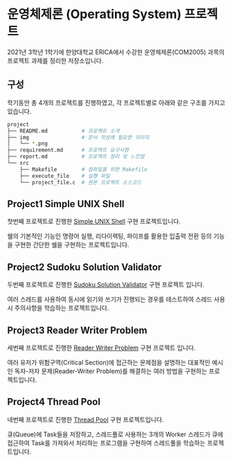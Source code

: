 # 운영체제론 (Operating System) 프로젝트

2021년 3학년 1학기에 한양대학교 ERICA에서 수강한 운영체제론(COM2005) 과목의 프로젝트 과제를 정리한 저장소입니다.

## 구성

학기동안 총 4개의 프로젝트를 진행하였고, 각 프로젝트별로 아래와 같은 구조를 가지고 있습니다.

```bash
project
├── README.md           # 프로젝트 소개
├── img                 # 문서 작성에 필요한 이미지
│   └── *.png
├── requirement.md      # 프로젝트 요구사항
├── report.md           # 프로젝트 정리 및 느낀점
└── src
    ├── Makefile        # 컴파일을 위한 Makefile
    ├── execute_file    # 실행 파일
    └── project_file.c  # 원본 프로젝트 소스코드
```

## Project1 Simple UNIX Shell

첫번째 프로젝트로 진행한 [Simple UNIX Shell](project1-simple-unix-shell/README.md) 구현  프로젝트입니다.

쉘의 기본적인 기능인 명령어 실행, 리다이렉팅, 파이프를 활용한 입출력 전환 등의 기능을 구현한 간단한 쉘을 구현하는 프로젝트입니다.

## Project2 Sudoku Solution Validator

두번째 프로젝트로 진행한 [Sudoku Solution Validator](project2-sudoku-solution-validator/README.md) 구현 프로젝트 입니다.

여러 스레드를 사용하여 동시에 읽기와 쓰기가 진행되는 경우를 테스트하여 스레드 사용 시 주의사항을 학습하는 프로젝트입니다.

## Project3 Reader Writer Problem

세번째 프로젝트로 진행한 [Reader Writer Problem](project3-reader-writer-problem/README.md) 구현 프로젝트 입니다.

여러 유저가 위험구역(Critical Section)에 접근하는 문제점을 설명하는 대표적인 예시인 독자-저자 문제(Reader-Writer Problem)를 해결하는 여러 방법을 구현하는 프로젝트입니다.

## Project4 Thread Pool

네번째 프로젝트로 진행한 [Thread Pool](project4-thread-pool/README.md) 구현 프로젝트입니다.

큐(Queue)에 Task들을 저장하고, 스레드풀로 사용하는 3개의 Worker 스레드가 큐에 접근하여 Task를 가져와서 처리하는 프로그램을 구현하여 스레드풀을 학습하는 프로젝트입니다.
